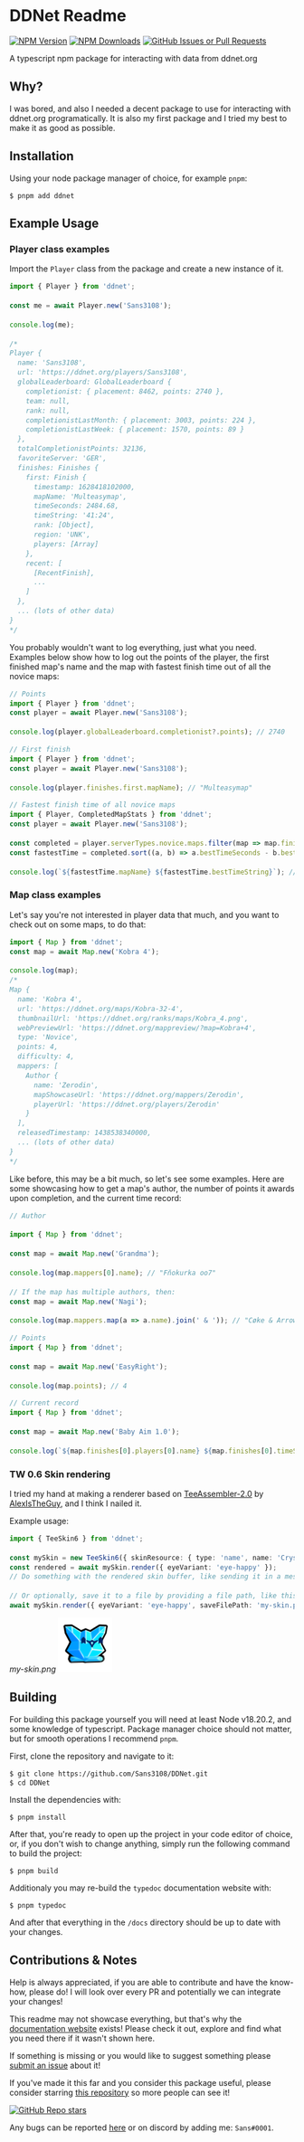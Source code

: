 # DDNet Readme

[![NPM Version](https://img.shields.io/npm/v/ddnet?logo=npm)](https://www.npmjs.com/package/ddnet) [![NPM Downloads](https://img.shields.io/npm/dm/ddnet?logo=npm&label=Downloads)](https://www.npmjs.com/package/ddnet) [![GitHub Issues or Pull Requests](https://img.shields.io/github/issues/Sans3108/DDNet?logo=github&label=Issues)](https://github.com/Sans3108/DDNet/issues)

A typescript npm package for interacting with data from ddnet.org

## Why?

I was bored, and also I needed a decent package to use for interacting with ddnet.org programatically. It is also my first package and I tried my best to make it as good as possible.

## Installation

Using your node package manager of choice, for example `pnpm`:

```
$ pnpm add ddnet
```

## Example Usage

### Player class examples

Import the `Player` class from the package and create a new instance of it.

```ts
import { Player } from 'ddnet';

const me = await Player.new('Sans3108');

console.log(me);

/*
Player {
  name: 'Sans3108',
  url: 'https://ddnet.org/players/Sans3108',
  globalLeaderboard: GlobalLeaderboard {
    completionist: { placement: 8462, points: 2740 },
    team: null,
    rank: null,
    completionistLastMonth: { placement: 3003, points: 224 },
    completionistLastWeek: { placement: 1570, points: 89 }
  },
  totalCompletionistPoints: 32136,
  favoriteServer: 'GER',
  finishes: Finishes {
    first: Finish {
      timestamp: 1628418102000,
      mapName: 'Multeasymap',
      timeSeconds: 2484.68,
      timeString: '41:24',
      rank: [Object],
      region: 'UNK',
      players: [Array]
    },
    recent: [
      [RecentFinish],
      ...
    ]
  },
  ... (lots of other data)
}
*/
```

You probably wouldn't want to log everything, just what you need. Examples below show how to log out the points of the player, the first finished map's name and the map with fastest finish time out of all the novice maps:

```js
// Points
import { Player } from 'ddnet';
const player = await Player.new('Sans3108');

console.log(player.globalLeaderboard.completionist?.points); // 2740
```

```js
// First finish
import { Player } from 'ddnet';
const player = await Player.new('Sans3108');

console.log(player.finishes.first.mapName); // "Multeasymap"
```

```js
// Fastest finish time of all novice maps
import { Player, CompletedMapStats } from 'ddnet';
const player = await Player.new('Sans3108');

const completed = player.serverTypes.novice.maps.filter(map => map.finishCount > 0) as CompletedMapStats[];
const fastestTime = completed.sort((a, b) => a.bestTimeSeconds - b.bestTimeSeconds)[0];

console.log(`${fastestTime.mapName} ${fastestTime.bestTimeString}`); // "Tangerine 00:42"
```

### Map class examples

Let's say you're not interested in player data that much, and you want to check out on some maps, to do that:

```ts
import { Map } from 'ddnet';
const map = await Map.new('Kobra 4');

console.log(map);
/*
Map {
  name: 'Kobra 4',
  url: 'https://ddnet.org/maps/Kobra-32-4',
  thumbnailUrl: 'https://ddnet.org/ranks/maps/Kobra_4.png',
  webPreviewUrl: 'https://ddnet.org/mappreview/?map=Kobra+4',
  type: 'Novice',
  points: 4,
  difficulty: 4,
  mappers: [
    Author {
      name: 'Zerodin',
      mapShowcaseUrl: 'https://ddnet.org/mappers/Zerodin',
      playerUrl: 'https://ddnet.org/players/Zerodin'
    }
  ],
  releasedTimestamp: 1438538340000,
  ... (lots of other data)
}
*/
```

Like before, this may be a bit much, so let's see some examples. Here are some showcasing how to get a map's author, the number of points it awards upon completion, and the current time record:

```ts
// Author

import { Map } from 'ddnet';

const map = await Map.new('Grandma');

console.log(map.mappers[0].name); // "Fňokurka oo7"

// If the map has multiple authors, then:
const map = await Map.new('Nagi');

console.log(map.mappers.map(a => a.name).join(' & ')); // "Cøke & Arrow"
```

```ts
// Points
import { Map } from 'ddnet';

const map = await Map.new('EasyRight');

console.log(map.points); // 4
```

```ts
// Current record
import { Map } from 'ddnet';

const map = await Map.new('Baby Aim 1.0');

console.log(`${map.finishes[0].players[0].name} ${map.finishes[0].timeString}`); // "Cireme 06:25"
```

### TW 0.6 Skin rendering

I tried my hand at making a renderer based on [TeeAssembler-2.0](https://github.com/AlexIsTheGuy/TeeAssembler-2.0) by [AlexIsTheGuy](https://github.com/AlexIsTheGuy), and I think I nailed it.

Example usage:

```ts
import { TeeSkin6 } from 'ddnet';

const mySkin = new TeeSkin6({ skinResource: { type: 'name', name: 'CrystalCat' } });
const rendered = await mySkin.render({ eyeVariant: 'eye-happy' });
// Do something with the rendered skin buffer, like sending it in a message on discord as an attachment

// Or optionally, save it to a file by providing a file path, like this:
await mySkin.render({ eyeVariant: 'eye-happy', saveFilePath: 'my-skin.png' }); // Still returns a buffer
```

_my-skin.png_
![Skin Render Output](https://raw.githubusercontent.com/Sans3108/DDNet/master/misc/my-skin.png)

## Building

For building this package yourself you will need at least Node v18.20.2, and some knowledge of typescript. Package manager choice should not matter, but for smooth operations I recommend `pnpm`.

First, clone the repository and navigate to it:

```
$ git clone https://github.com/Sans3108/DDNet.git
$ cd DDNet
```

Install the dependencies with:

```
$ pnpm install
```

After that, you're ready to open up the project in your code editor of choice, or, if you don't wish to change anything, simply run the following command to build the project:

```
$ pnpm build
```

Additionaly you may re-build the `typedoc` documentation website with:

```
$ pnpm typedoc
```

And after that everything in the `/docs` directory should be up to date with your changes.

## Contributions & Notes

Help is always appreciated, if you are able to contribute and have the know-how, please do! I will look over every PR and potentially we can integrate your changes!

This readme may not showcase everything, but that's why the [documentation website](https://sans3108.github.io/DDNet) exists! Please check it out, explore and find what you need there if it wasn't shown here.

If something is missing or you would like to suggest something please [submit an issue](https://github.com/Sans3108/DDNet/issues/new) about it!

If you've made it this far and you consider this package useful, please consider starring [this repository](https://github.com/Sans3108/DDNet) so more people can see it!

[![GitHub Repo stars](https://img.shields.io/github/stars/Sans3108/DDNet)](https://github.com/Sans3108/DDNet)

Any bugs can be reported [here](https://github.com/Sans3108/DDNet/issues) or on discord by adding me: `Sans#0001`.
